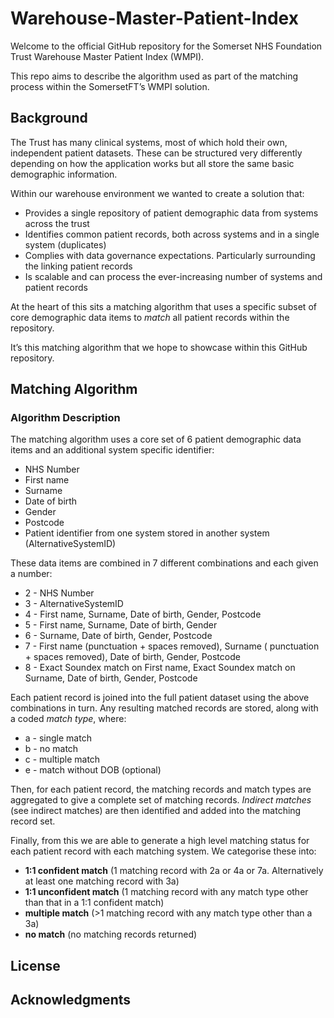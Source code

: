 # Warehouse-Master-Patient-Index

Welcome to the official GitHub repository for the Somerset NHS Foundation Trust Warehouse Master Patient Index (WMPI).

This repo aims to describe the algorithm used as part of the matching process within the SomersetFT’s WMPI solution.

## Background
The Trust has many clinical systems, most of which hold their own, independent patient datasets. These can be structured very differently depending on how the application works but all store the same basic demographic information. 

Within our warehouse environment we wanted to create a solution that:

- Provides a single repository of patient demographic data from systems across the trust
- Identifies common patient records, both across systems and in a single system (duplicates)
- Complies with data governance expectations. Particularly surrounding the linking patient records
- Is scalable and can process the ever-increasing number of systems and patient records

At the heart of this sits a matching algorithm that uses a specific subset of core demographic data items to _match_ all patient records within the repository.

It’s this matching algorithm that we hope to showcase within this GitHub repository.

## Matching Algorithm
### Algorithm Description
The matching algorithm uses a core set of 6 patient demographic data items and an additional system specific identifier:

- NHS Number
- First name
- Surname
- Date of birth
- Gender
- Postcode
- Patient identifier from one system stored in another system (AlternativeSystemID)

These data items are combined in 7 different combinations and each given a number:
- 2 - NHS Number
- 3 - AlternativeSystemID
- 4 - First name, Surname, Date of birth, Gender, Postcode
- 5 - First name, Surname, Date of birth, Gender
- 6 - Surname, Date of birth, Gender, Postcode
- 7 - First name (punctuation + spaces removed), Surname ( punctuation + spaces removed), Date of birth, Gender, Postcode
- 8 - Exact Soundex match on First name, Exact Soundex match on Surname, Date of birth, Gender, Postcode

Each patient record is joined into the full patient dataset using the above combinations in turn. Any resulting matched records are stored, along with a coded _match type_, where:

- a - single match
- b - no match
- c - multiple match
- e - match without DOB (optional)

Then, for each patient record, the matching records and match types are aggregated to give a complete set of matching records. _Indirect matches_ (see indirect matches) are then identified and added into the matching record set. 

Finally, from this we are able to generate a high level matching status for each patient record with each matching system. We categorise these into:

- **1:1 confident match** (1 matching record with 2a or 4a or 7a. Alternatively at least one matching record with 3a)
- **1:1 unconfident match** (1 matching record with any match type other than that in a 1:1  confident match)
- **multiple match** (>1 matching record with any match type other than a 3a)
- **no match** (no matching records returned)

## License

## Acknowledgments
